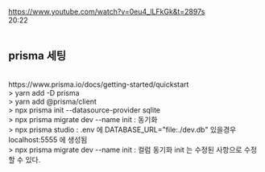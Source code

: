 https://www.youtube.com/watch?v=0eu4_lLFkGk&t=2897s
<br />
20:22
<br />
<br />
## prisma  세팅 
<br />
https://www.prisma.io/docs/getting-started/quickstart
<br />
> yarn add -D prisma <br />
> yarn add @prisma/client <br />
> npx prisma init --datasource-provider sqlite <br />
> npx prisma migrate dev --name init  : 동기화  <br />
> npx prisma studio : .env 에 DATABASE_URL="file:./dev.db"  있을경우 localhost:5555 에 생성됨 <br />
> npx prisma migrate dev --name init  :  컬럼 동기화 init 는 수정된 사항으로 수정할 수 있다.


<br />
